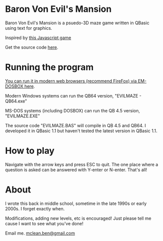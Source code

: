 # Baron Von Evil's Mansion
Baron Von Evil's Mansion is a psuedo-3D maze game written in QBasic using text for graphics.

Inspired by [this Javascript game](https://web.archive.org/web/20080908083419/http://www.star-dot.com/hishers/hisgames/javagame/maze.htm)

Get the source code [here](https://github.com/BenMcLean/Baron-Von-Evil).

# Running the program

[You can run it in modern web browsers (recommend FireFox) via EM-DOSBOX here](http://benmclean.github.io/Baron-Von-Evil/evilmaze.html). 

Modern Windows systems can run the QB64 version, "EVILMAZE - QB64.exe"

MS-DOS systems (including DOSBOX) can run the QB 4.5 version, "EVILMAZE.EXE"

The source code "EVILMAZE.BAS" will compile in QB 4.5 and QB64. I developed it in QBasic 1.1 but haven't tested the latest version in QBasic 1.1.

# How to play

Navigate with the arrow keys and press ESC to quit. The one place where a question is asked can be answered with Y-enter or N-enter. That's all!

# About

I wrote this back in middle school, sometime in the late 1990s or early 2000s. I forget exactly when.

Modifications, adding new levels, etc is encouraged! Just please tell me cause I want to see what you've done!

Email me. mclean.ben@gmail.com
